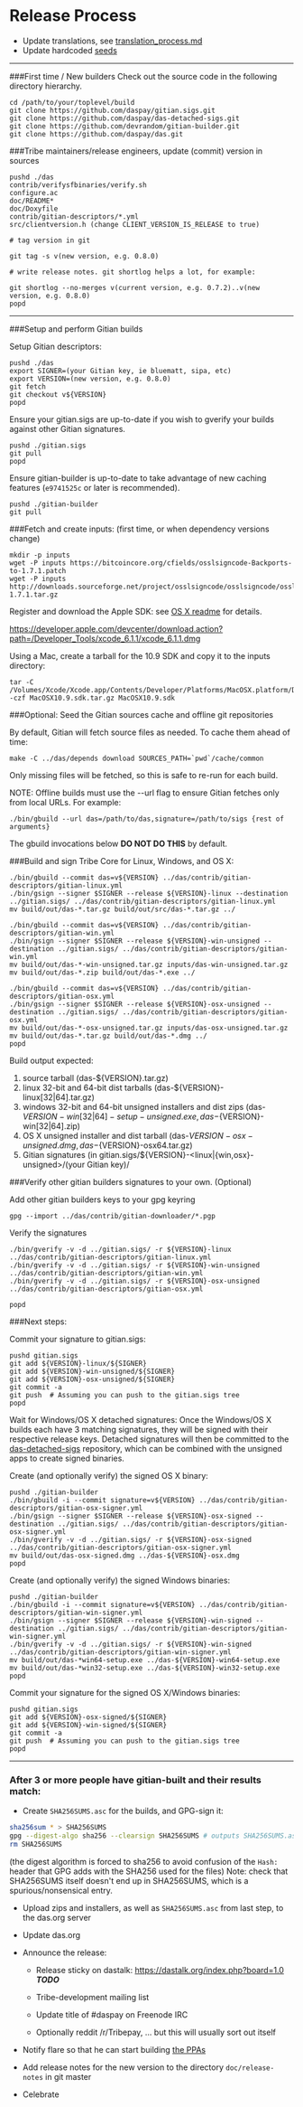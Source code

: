 Release Process
====================

* Update translations, see [translation_process.md](https://github.com/daspay/das/blob/master/doc/translation_process.md#syncing-with-transifex)
* Update hardcoded [seeds](/contrib/seeds)

* * *

###First time / New builders
Check out the source code in the following directory hierarchy.

	cd /path/to/your/toplevel/build
	git clone https://github.com/daspay/gitian.sigs.git
	git clone https://github.com/daspay/das-detached-sigs.git
	git clone https://github.com/devrandom/gitian-builder.git
	git clone https://github.com/daspay/das.git

###Tribe maintainers/release engineers, update (commit) version in sources

	pushd ./das
	contrib/verifysfbinaries/verify.sh
	configure.ac
	doc/README*
	doc/Doxyfile
	contrib/gitian-descriptors/*.yml
	src/clientversion.h (change CLIENT_VERSION_IS_RELEASE to true)

	# tag version in git

	git tag -s v(new version, e.g. 0.8.0)

	# write release notes. git shortlog helps a lot, for example:

	git shortlog --no-merges v(current version, e.g. 0.7.2)..v(new version, e.g. 0.8.0)
	popd

* * *

###Setup and perform Gitian builds

 Setup Gitian descriptors:

	pushd ./das
	export SIGNER=(your Gitian key, ie bluematt, sipa, etc)
	export VERSION=(new version, e.g. 0.8.0)
	git fetch
	git checkout v${VERSION}
	popd

  Ensure your gitian.sigs are up-to-date if you wish to gverify your builds against other Gitian signatures.

	pushd ./gitian.sigs
	git pull
	popd

  Ensure gitian-builder is up-to-date to take advantage of new caching features (`e9741525c` or later is recommended).

	pushd ./gitian-builder
	git pull

###Fetch and create inputs: (first time, or when dependency versions change)

	mkdir -p inputs
	wget -P inputs https://bitcoincore.org/cfields/osslsigncode-Backports-to-1.7.1.patch
	wget -P inputs http://downloads.sourceforge.net/project/osslsigncode/osslsigncode/osslsigncode-1.7.1.tar.gz

 Register and download the Apple SDK: see [OS X readme](README_osx.txt) for details.

 https://developer.apple.com/devcenter/download.action?path=/Developer_Tools/xcode_6.1.1/xcode_6.1.1.dmg

 Using a Mac, create a tarball for the 10.9 SDK and copy it to the inputs directory:

	tar -C /Volumes/Xcode/Xcode.app/Contents/Developer/Platforms/MacOSX.platform/Developer/SDKs/ -czf MacOSX10.9.sdk.tar.gz MacOSX10.9.sdk

###Optional: Seed the Gitian sources cache and offline git repositories

By default, Gitian will fetch source files as needed. To cache them ahead of time:

	make -C ../das/depends download SOURCES_PATH=`pwd`/cache/common

Only missing files will be fetched, so this is safe to re-run for each build.

NOTE: Offline builds must use the --url flag to ensure Gitian fetches only from local URLs. For example:
```
./bin/gbuild --url das=/path/to/das,signature=/path/to/sigs {rest of arguments}
```
The gbuild invocations below <b>DO NOT DO THIS</b> by default.

###Build and sign Tribe Core for Linux, Windows, and OS X:

	./bin/gbuild --commit das=v${VERSION} ../das/contrib/gitian-descriptors/gitian-linux.yml
	./bin/gsign --signer $SIGNER --release ${VERSION}-linux --destination ../gitian.sigs/ ../das/contrib/gitian-descriptors/gitian-linux.yml
	mv build/out/das-*.tar.gz build/out/src/das-*.tar.gz ../

	./bin/gbuild --commit das=v${VERSION} ../das/contrib/gitian-descriptors/gitian-win.yml
	./bin/gsign --signer $SIGNER --release ${VERSION}-win-unsigned --destination ../gitian.sigs/ ../das/contrib/gitian-descriptors/gitian-win.yml
	mv build/out/das-*-win-unsigned.tar.gz inputs/das-win-unsigned.tar.gz
	mv build/out/das-*.zip build/out/das-*.exe ../

	./bin/gbuild --commit das=v${VERSION} ../das/contrib/gitian-descriptors/gitian-osx.yml
	./bin/gsign --signer $SIGNER --release ${VERSION}-osx-unsigned --destination ../gitian.sigs/ ../das/contrib/gitian-descriptors/gitian-osx.yml
	mv build/out/das-*-osx-unsigned.tar.gz inputs/das-osx-unsigned.tar.gz
	mv build/out/das-*.tar.gz build/out/das-*.dmg ../
	popd

  Build output expected:

  1. source tarball (das-${VERSION}.tar.gz)
  2. linux 32-bit and 64-bit dist tarballs (das-${VERSION}-linux[32|64].tar.gz)
  3. windows 32-bit and 64-bit unsigned installers and dist zips (das-${VERSION}-win[32|64]-setup-unsigned.exe, das-${VERSION}-win[32|64].zip)
  4. OS X unsigned installer and dist tarball (das-${VERSION}-osx-unsigned.dmg, das-${VERSION}-osx64.tar.gz)
  5. Gitian signatures (in gitian.sigs/${VERSION}-<linux|{win,osx}-unsigned>/(your Gitian key)/

###Verify other gitian builders signatures to your own. (Optional)

  Add other gitian builders keys to your gpg keyring

	gpg --import ../das/contrib/gitian-downloader/*.pgp

  Verify the signatures

	./bin/gverify -v -d ../gitian.sigs/ -r ${VERSION}-linux ../das/contrib/gitian-descriptors/gitian-linux.yml
	./bin/gverify -v -d ../gitian.sigs/ -r ${VERSION}-win-unsigned ../das/contrib/gitian-descriptors/gitian-win.yml
	./bin/gverify -v -d ../gitian.sigs/ -r ${VERSION}-osx-unsigned ../das/contrib/gitian-descriptors/gitian-osx.yml

	popd

###Next steps:

Commit your signature to gitian.sigs:

	pushd gitian.sigs
	git add ${VERSION}-linux/${SIGNER}
	git add ${VERSION}-win-unsigned/${SIGNER}
	git add ${VERSION}-osx-unsigned/${SIGNER}
	git commit -a
	git push  # Assuming you can push to the gitian.sigs tree
	popd

  Wait for Windows/OS X detached signatures:
	Once the Windows/OS X builds each have 3 matching signatures, they will be signed with their respective release keys.
	Detached signatures will then be committed to the [das-detached-sigs](https://github.com/daspay/das-detached-sigs) repository, which can be combined with the unsigned apps to create signed binaries.

  Create (and optionally verify) the signed OS X binary:

	pushd ./gitian-builder
	./bin/gbuild -i --commit signature=v${VERSION} ../das/contrib/gitian-descriptors/gitian-osx-signer.yml
	./bin/gsign --signer $SIGNER --release ${VERSION}-osx-signed --destination ../gitian.sigs/ ../das/contrib/gitian-descriptors/gitian-osx-signer.yml
	./bin/gverify -v -d ../gitian.sigs/ -r ${VERSION}-osx-signed ../das/contrib/gitian-descriptors/gitian-osx-signer.yml
	mv build/out/das-osx-signed.dmg ../das-${VERSION}-osx.dmg
	popd

  Create (and optionally verify) the signed Windows binaries:

	pushd ./gitian-builder
	./bin/gbuild -i --commit signature=v${VERSION} ../das/contrib/gitian-descriptors/gitian-win-signer.yml
	./bin/gsign --signer $SIGNER --release ${VERSION}-win-signed --destination ../gitian.sigs/ ../das/contrib/gitian-descriptors/gitian-win-signer.yml
	./bin/gverify -v -d ../gitian.sigs/ -r ${VERSION}-win-signed ../das/contrib/gitian-descriptors/gitian-win-signer.yml
	mv build/out/das-*win64-setup.exe ../das-${VERSION}-win64-setup.exe
	mv build/out/das-*win32-setup.exe ../das-${VERSION}-win32-setup.exe
	popd

Commit your signature for the signed OS X/Windows binaries:

	pushd gitian.sigs
	git add ${VERSION}-osx-signed/${SIGNER}
	git add ${VERSION}-win-signed/${SIGNER}
	git commit -a
	git push  # Assuming you can push to the gitian.sigs tree
	popd

-------------------------------------------------------------------------

### After 3 or more people have gitian-built and their results match:

- Create `SHA256SUMS.asc` for the builds, and GPG-sign it:
```bash
sha256sum * > SHA256SUMS
gpg --digest-algo sha256 --clearsign SHA256SUMS # outputs SHA256SUMS.asc
rm SHA256SUMS
```
(the digest algorithm is forced to sha256 to avoid confusion of the `Hash:` header that GPG adds with the SHA256 used for the files)
Note: check that SHA256SUMS itself doesn't end up in SHA256SUMS, which is a spurious/nonsensical entry.

- Upload zips and installers, as well as `SHA256SUMS.asc` from last step, to the das.org server

- Update das.org

- Announce the release:

  - Release sticky on dastalk: https://dastalk.org/index.php?board=1.0 ***TODO***

  - Tribe-development mailing list

  - Update title of #daspay on Freenode IRC

  - Optionally reddit /r/Tribepay, ... but this will usually sort out itself

- Notify flare so that he can start building [the PPAs](https://launchpad.net/~das.org/+archive/ubuntu/das)

- Add release notes for the new version to the directory `doc/release-notes` in git master

- Celebrate
